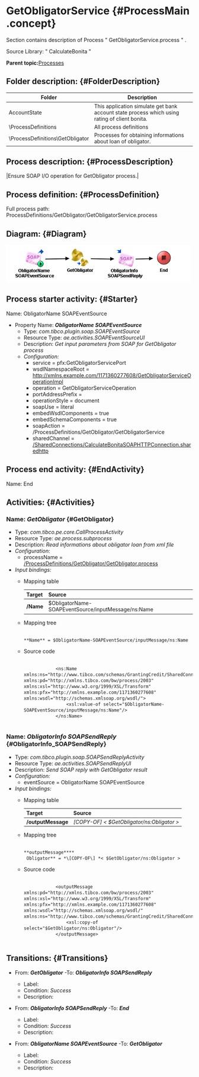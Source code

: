 # GetObligatorService {#ProcessMain .concept}

Section contains description of Process " GetObligatorService.process " .

Source Library: " CalculateBonita "

**Parent topic:**[Processes](../../../../../../../modules/demo_Enterprise/dita/projects/AccountState/common/process.md)

## Folder description: {#FolderDescription}

|Folder|Description|
|------|-----------|
|AccountState|This application simulate get bank account state process which using rating of client bonita.|
|\\ProcessDefinitions|All process definitions|
|\\ProcessDefinitions\\GetObligator|Processes for obtaining informations about loan of obligator.|

## Process description: {#ProcessDescription}

|Ensure SOAP I/O operation for GetObligator process.|

## Process definition: {#ProcessDefinition}

Full process path: ProcessDefinitions/GetObligator/GetObligatorService.process

## Diagram: {#Diagram}

![](GetObligatorService.process.png)

## Process starter activity: {#Starter}

Name: ObligatorName SOAPEventSource

-   Property Name: ***ObligatorName SOAPEventSource***
    -   Type: *com.tibco.plugin.soap.SOAPEventSource*
    -   Resource Type: *ae.activities.SOAPEventSourceUI*
    -   Description: *Get input parameters from SOAP for GetObligator process*
    -   *Configuration:*
        -   service = pfx:GetObligatorServicePort
        -   wsdlNamespaceRoot = http://xmlns.example.com/1171360277608/GetObligatorServiceOperationImpl
        -   operation = GetObligatorServiceOperation
        -   portAddressPrefix =
        -   operationStyle = document
        -   soapUse = literal
        -   embedWsdlComponents = true
        -   embedSchemaComponents = true
        -   soapAction = /ProcessDefinitions/GetObligator/GetObligatorService
        -   sharedChannel = [/SharedConnections/CalculateBonitaSOAPHTTPConnection.sharedhttp](../../SharedConnections/CalculateBonitaSOAPHTTPConnection.sharedhttp.md)

## Process end activity: {#EndActivity}

Name: End

## Activities: {#Activities}

### Name: ***GetObligator*** {#GetObligator}

-   Type: *com.tibco.pe.core.CallProcessActivity*
-   Resource Type: *ae.process.subprocess*
-   Description: *Read informations about obligator loan from xml file*
-   *Configuration:*
    -   processName = [/ProcessDefinitions/GetObligator/GetObligator.process](GetObligator.process.md)
-   *Input bindings:*
    -   Mapping table

        |Target|Source|
        |------|------|
        |**/Name**|$ObligatorName-SOAPEventSource/inputMessage/ns:Name|

    -   Mapping tree

        ```
        
        **Name** = $ObligatorName-SOAPEventSource/inputMessage/ns:Name
        ```

    -   Source code

        ```
        
                    <ns:Name xmlns:ns="http://www.tibco.com/schemas/GrantingCredit/SharedConnections/Schema1.xsd" xmlns:pd="http://xmlns.tibco.com/bw/process/2003" xmlns:xsl="http://www.w3.org/1999/XSL/Transform" xmlns:pfx="http://xmlns.example.com/1171360277608" xmlns:wsdl="http://schemas.xmlsoap.org/wsdl/">
                        <xsl:value-of select="$ObligatorName-SOAPEventSource/inputMessage/ns:Name"/>
                    </ns:Name>
                
        ```


### Name: ***ObligatorInfo SOAPSendReply*** {#ObligatorInfo_SOAPSendReply}

-   Type: *com.tibco.plugin.soap.SOAPSendReplyActivity*
-   Resource Type: *ae.activities.SOAPSendReplyUI*
-   Description: *Send SOAP reply with GetObligator result*
-   *Configuration:*
    -   eventSource = ObligatorName SOAPEventSource
-   *Input bindings:*
    -   Mapping table

        |Target|Source|
        |------|------|
        |**/outputMessage**|*\[COPY-OF\] < $GetObligator/ns:Obligator \>*|

    -   Mapping tree

        ```
        
        **outputMessage****
         Obligator** = *\[COPY-OF\] *< $GetObligator/ns:Obligator >
        ```

    -   Source code

        ```
        
                    <outputMessage xmlns:pd="http://xmlns.tibco.com/bw/process/2003" xmlns:xsl="http://www.w3.org/1999/XSL/Transform" xmlns:pfx="http://xmlns.example.com/1171360277608" xmlns:wsdl="http://schemas.xmlsoap.org/wsdl/" xmlns:ns="http://www.tibco.com/schemas/GrantingCredit/SharedConnections/Schema1.xsd">
                        <xsl:copy-of select="$GetObligator/ns:Obligator"/>
                    </outputMessage>
                
        ```


## Transitions: {#Transitions}

-   From: ***GetObligator*** -To: ***ObligatorInfo SOAPSendReply***
    -   Label:
    -   Condition: *Success*
    -   Description:

-   From: ***ObligatorInfo SOAPSendReply*** -To: ***End***
    -   Label:
    -   Condition: *Success*
    -   Description:

-   From: ***ObligatorName SOAPEventSource*** -To: ***GetObligator***
    -   Label:
    -   Condition: *Success*
    -   Description:

